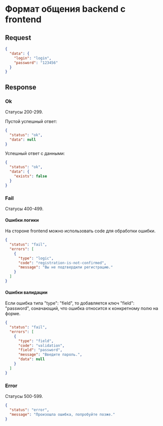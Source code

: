 # Формат общения backend с frontend

## Request

```json
{
  "data": {
    "login": "login",
    "password": "123456"
  }
}
```

## Response

### Ok

Статусы 200-299.

Пустой успешный ответ:

```json
{
  "status": "ok",
  "data": null
}
```

Успешный ответ с данными:

```json
{
  "status": "ok",
  "data": {
    "exists": false
  }
}
```

### Fail

Статусы 400-499.

#### Ошибки логики

На стороне frontend можно использовать code для обработки ошибки. 

```json
{
  "status": "fail",
  "errors": [
    {
      "type": "logic",
      "code": "registration-is-not-confirmed",
      "message": "Вы не подтвердили регистрацию."
    }
  ]
}
```

#### Ошибки валидации

Если ошибка типа "type": "field", то добавляется ключ "field": "password", означающий, что ошибка относится к конкретному полю на форме.

```json
{
  "status": "fail",
  "errors": [
    {
      "type": "field",
      "code": "validation",
      "field": "password",
      "message": "Введите пароль.",
      "data": null
    }
  ]
}
```

### Error

Статусы 500-599.

```json
{
  "status": "error",
  "message": "Произошла ошибка, попробуйте позже."
}
```
